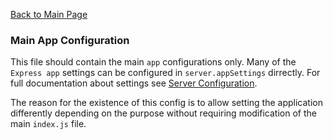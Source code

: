 [Back to Main Page](https://github.com/SorinGFS/webaccess#configuration)

### Main App Configuration

This file should contain the main `app` configurations only. Many of the `Express app` settings can be configured in `server.appSettings` dirrectly. For full documentation about settings see [Server Configuration](https://github.com/SorinGFS/webaccess/tree/master/config/servers).

The reason for the existence of this config is to allow setting the application differently depending on the purpose without requiring modification of the main `index.js` file.